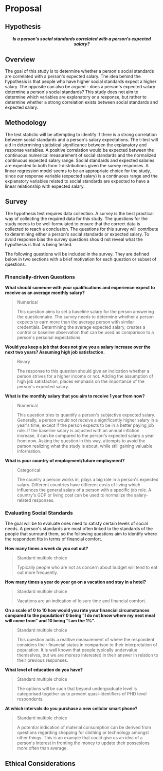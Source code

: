 # Proposal

## Hypothesis

<h5 align="center"> Is a person's social standards correlated with a person's expected salary? </a></h5>

## Overview

The goal of this study is to determine whether a person's social standards are correlated with a person's expected salary. The idea behind the hypothesis is that people who have higher social standards expect a higher salary. The opposite can also be argued - does a person's expected salary determine a person's social standards? This study does not aim to determine which variables are explanatory or a response, but rather to determine whether a strong correlation exists between social standards and expected salary.

## Methodology

The test statistic will be attempting to identify if there is a strong correlation between social standards and a person's salary expectations. The t-test will aid in determining statistical significance between the explanatory and response variables. A positive correlation would be expected between the continuous numerical measurement of social standards and the normalized continuous expected salary range. Social standards and expected salaries are expected to both form t-distributions given the survey responses. A linear regression model seems to be an appropriate choice for the study, since our response variable (expected salary) is a continuous range and the explanatory variables related to social standards are expected to have a linear relationship with expected salary.

## Survey

The hypothesis test requires data collection. A survey is the best practical way of collecting the required data for this study. The questions for the study needs to be well formulated to ensure that the correct data is collected to reach a conclusion. The questions for this survey will contribute to determining either a person's social standards or expected salary. To avoid response bias the survey questions should not reveal what the hypothesis is that is being tested.

The following questions will be included in the survey. They are defined below in two sections with a brief motivation for each question or subset of questions.

### Financially-driven Questions

**What should someone with your qualifications and experience expect to receive as an average monthly salary?**

> Numerical
>
> This question aims to set a baseline salary for the person answering the questionnaire. The survey needs to determine whether a person expects to earn more than the average person with similar credentials. Determining the average expected salary, creates a control or baseline observation that can be used as comparison to a person's personal expectations.

**Would you keep a job that does not give you a salary increase over the next two years? Assuming high job satisfaction.**

> Binary
>
> The response to this question should give an indication whether a person strives for a higher income or not. Adding the assumption of high job satisfaction, places emphasis on the importance of the person's expected salary.

**What is the monthly salary that you aim to receive 1 year from now?**

> Numerical
>
> This question tries to quantify a person's subjective expected salary. Generally, a person would not receive a significantly higher salary in a year's time, except if the person expects to be in a better paying job role. If the baseline salary is adjusted with an annual inflation increase, it can be compared to the person's expected salary a year from now. Asking the question in this way, attempts to avoid the person realizing what the study is about, while still gaining valuable information.

**What is your country of employment/future employment?**

> Categorical
>
> The country a person works in, plays a big role in a person's expected salary. Different countries have different costs of living which influences the general salary of a person with a specific job role. A country's GDP or living cost can be used to normalize the salary-related responses.

### Evaluating Social Standards

The goal will be to evaluate ones need to satisfy certain levels of social needs. A person's standards are most often linked to the standards of the people that surround them, so the following questions aim to identify where the respondent fits in terms of financial comfort.

**How many times a week do you eat out?**

> Standard multiple choice
>
> Typically people who are not as concern about budget will tend to eat out more frequently.  

**How many times a year do your go on a vacation and stay in a hotel?**

> Standard multiple choice
>
> Vacations are an indication of leisure time and financial comfort.

**On a scale of 0 to 10 how would you rate your financial circumstances compared to the population? 0 being "I do not know where my next meal will come from" and 10 being "I am the 1%".**

> Standard multiple choice
>
> This question adds a realtive measurement of where the respondent considers their financial status in comparison to their interpretation of population. It is well known that people typically undervalue themselves, but we are moreso interested in their answer in relation to their previous responses.

**What level of education do you have?**

> Standard multiple choice
>
> The options will be such that beyond undergraduate level is categorised together as to prevent quasi-identifiers of PHD level respondents.

**At which intervals do you purchase a new cellular smart phone?**

> Standard multiple choice
>
> A potential indication of material consumption can be derived from questions regarding shopping for clothing or technology amongst other things. This is an example that could give us an idea of a person's interest in fronting the money to update their possesions more often than average.

## Ethical Considerations
